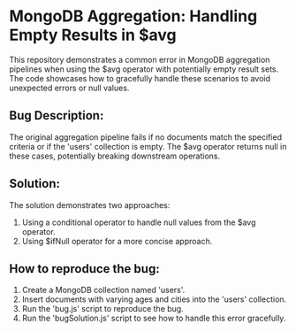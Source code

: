 # MongoDB Aggregation: Handling Empty Results in $avg
This repository demonstrates a common error in MongoDB aggregation pipelines when using the $avg operator with potentially empty result sets. The code showcases how to gracefully handle these scenarios to avoid unexpected errors or null values.

## Bug Description:
The original aggregation pipeline fails if no documents match the specified criteria or if the 'users' collection is empty. The $avg operator returns null in these cases, potentially breaking downstream operations.

## Solution:
The solution demonstrates two approaches:
1. Using a conditional operator to handle null values from the $avg operator.
2. Using $ifNull operator for a more concise approach.

## How to reproduce the bug:
1. Create a MongoDB collection named 'users'.
2. Insert documents with varying ages and cities into the 'users' collection.
3. Run the 'bug.js' script to reproduce the bug.
4. Run the 'bugSolution.js' script to see how to handle this error gracefully.
